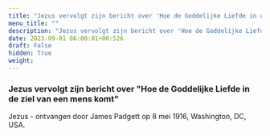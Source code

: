 ```yaml
---
title: "Jezus vervolgt zijn bericht over 'Hoe de Goddelijke Liefde in de ziel van een mens komt'"
menu_title: ""
description: "Jezus vervolgt zijn bericht over 'Hoe de Goddelijke Liefde in de ziel van een mens komt'"
date: 2023-09-01 06:00:01+00:526
draft: False
hidden: True
weight:
---
```

### Jezus vervolgt zijn bericht over "Hoe de Goddelijke Liefde in de ziel van een mens komt"

Jezus - ontvangen door James Padgett op 8 mei 1916, Washington, DC, USA.
